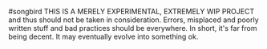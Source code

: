 #songbird
THIS IS A MERELY EXPERIMENTAL, EXTREMELY WIP PROJECT and thus should not be taken in consideration. Errors, misplaced and poorly written stuff and bad practices should be everywhere. In short, it's far from being decent. It may eventually evolve into something ok.